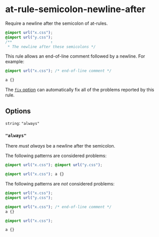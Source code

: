 # at-rule-semicolon-newline-after

Require a newline after the semicolon of at-rules.

```css
@import url("x.css");
@import url("y.css");
/**                 ↑
 * The newline after these semicolons */
```

This rule allows an end-of-line comment followed by a newline. For example:

```css
@import url("x.css"); /* end-of-line comment */

a {}
```

The [`fix` option](../../../docs/user-guide/options.md#fix) can automatically fix all of the problems reported by this rule.

## Options

`string`: `"always"`

### `"always"`

There _must always_ be a newline after the semicolon.

The following patterns are considered problems:

```css
@import url("x.css"); @import url("y.css");
```

```css
@import url("x.css"); a {}
```

The following patterns are _not_ considered problems:

```css
@import url("x.css");
@import url("y.css");
```

```css
@import url("x.css"); /* end-of-line comment */
a {}
```

```css
@import url("x.css");

a {}
```
